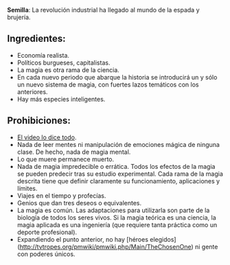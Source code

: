 **Semilla**:
La revolución industrial ha llegado al mundo de la espada y brujería.

Ingredientes:
------------
* Economía realista.
* Políticos burgueses, capitalistas.
* La magia es otra rama de la ciencia.
* En cada nuevo periodo que abarque la historia se introducirá un y sólo un nuevo sistema de magia, con fuertes lazos temáticos con los anteriores.
* Hay más especies inteligentes.

Prohibiciones:
-------------
* [El video lo dice todo](https://www.youtube.com/watch?v=vWxZm8WjlI8).
* Nada de leer mentes ni manipulación de emociones mágica de ninguna clase. De hecho, nada de magia mental.
* Lo que muere permanece muerto.
* Nada de magia impredecible o errática. Todos los efectos de la magia se pueden predecir tras su estudio experimental. Cada rama de la magia descrita tiene que definir claramente su funcionamiento, aplicaciones y límites.
* Viajes en el tiempo y profecías.
* Genios que dan tres deseos o equivalentes.
* La magia es común. Las adaptaciones para utilizarla son parte de la biología de todos los seres vivos. Si la magia teórica es una ciencia, la magia aplicada es una ingeniería (que requiere tanta práctica como un deporte profesional).
* Expandiendo el punto anterior, no hay [héroes elegidos] (http://tvtropes.org/pmwiki/pmwiki.php/Main/TheChosenOne) ni gente con poderes únicos.
